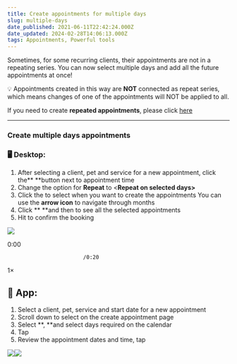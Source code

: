 ```yaml
---
title: Create appointments for multiple days
slug: multiple-days
date_published: 2021-06-11T22:42:24.000Z
date_updated: 2024-02-28T14:06:13.000Z
tags: Appointments, Powerful tools
---
```


Sometimes, for some recurring clients, their appointments are not in a repeating series. You can now select multiple days and add all the future appointments at once!

💡 Appointments created in this way are **NOT** connected as repeat series, which means changes of one of the appointments will NOT be applied to all.

If you need to create **repeated appointments**, please click [here](__GHOST_URL__/book-repeat-appointments/)

---

### Create multiple days appointments

### 🖥️ Desktop:

1. After selecting a client, pet and service for a new appointment, click the** <edit> **button next to appointment time 
2. Change the option for **Repeat** to <**Repeat on selected days>**
3. Click the **<dates>** to select when you want to create the appointments
You can use the **arrow icon** to navigate through months
4. Click **<Save> **and then  **<Preview>** to see all the selected appointments
5. Hit **<Book now>** to confirm the booking

![](__GHOST_URL__/content/images/2024/02/CleanShot-2024-02-28-at-9.49.36@2x.png)

0:00

                            /0:20
1×

## 📱 **App**:

1. Select a client, pet, service and start date for a new appointment 
2. Scroll down to select **<Repeat>** on the create appointment page
3. Select **<Repeat on selected days>, **and select days required on the calendar
4. Tap **<Preview the dates>**
5. Review the appointment dates and time, tap **<Create appointments>**

![](__GHOST_URL__/content/images/2024/02/CleanShot-2024-02-28-at-10.00.05@2x-1.png)![](__GHOST_URL__/content/images/2024/02/CleanShot-2024-02-28-at-10.03.42@2x.png)
